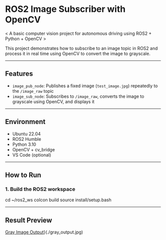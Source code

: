 # ROS2 Image Subscriber with OpenCV

< A basic computer vision project for autonomous driving using ROS2 + Python + OpenCV >

This project demonstrates how to subscribe to an image topic in ROS2 and process it in real time using OpenCV to convert the image to grayscale.

---

## Features

- `image_pub_node`: Publishes a fixed image (`test_image.jpg`) repeatedly to the `/image_raw` topic
- `image_sub_node`: Subscribes to `/image_raw`, converts the image to grayscale using OpenCV, and displays it

---

## Environment

- Ubuntu 22.04
- ROS2 Humble
- Python 3.10
- OpenCV + cv_bridge
- VS Code (optional)

---

## How to Run

### 1. Build the ROS2 workspace

cd ~/ros2_ws
colcon build
source install/setup.bash

---
## Result Preview

[Gray Image Output](./gray_output.jpg)}(./gray_output.jpg)

